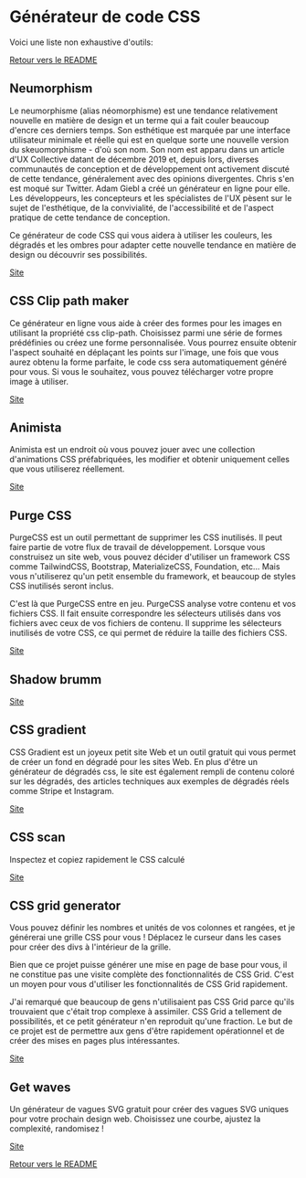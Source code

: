 # Générateur de code CSS

Voici une liste non exhaustive d'outils:

[Retour vers le README](https://github.com/CalcagnoLoic/aide_memoire/blob/main/README.md)

## Neumorphism

Le neumorphisme (alias néomorphisme) est une tendance relativement nouvelle en matière de design et un terme qui a fait couler beaucoup d'encre ces derniers temps. Son esthétique est marquée par une interface utilisateur minimale et réelle qui est en quelque sorte une nouvelle version du skeuomorphisme - d'où son nom. Son nom est apparu dans un article d'UX Collective datant de décembre 2019 et, depuis lors, diverses communautés de conception et de développement ont activement discuté de cette tendance, généralement avec des opinions divergentes. Chris s'en est moqué sur Twitter. Adam Giebl a créé un générateur en ligne pour elle. Les développeurs, les concepteurs et les spécialistes de l'UX pèsent sur le sujet de l'esthétique, de la convivialité, de l'accessibilité et de l'aspect pratique de cette tendance de conception.

Ce générateur de code CSS qui vous aidera à utiliser les couleurs, les dégradés et les ombres pour adapter cette nouvelle tendance en matière de design ou découvrir ses possibilités.

[Site](https://neumorphism.io/#e0e0e0)

## CSS Clip path maker

Ce générateur en ligne vous aide à créer des formes pour les images en utilisant la propriété css clip-path. Choisissez parmi une série de formes prédéfinies ou créez une forme personnalisée. Vous pourrez ensuite obtenir l'aspect souhaité en déplaçant les points sur l'image, une fois que vous aurez obtenu la forme parfaite, le code css sera automatiquement généré pour vous. Si vous le souhaitez, vous pouvez télécharger votre propre image à utiliser.

[Site](https://www.cssportal.com/css-clip-path-generator/)

## Animista

Animista est un endroit où vous pouvez jouer avec une collection d'animations CSS préfabriquées, les modifier et obtenir uniquement celles que vous utiliserez réellement.

[Site](https://animista.net/)

## Purge CSS

PurgeCSS est un outil permettant de supprimer les CSS inutilisés. Il peut faire partie de votre flux de travail de développement.
Lorsque vous construisez un site web, vous pouvez décider d'utiliser un framework CSS comme TailwindCSS, Bootstrap, MaterializeCSS, Foundation, etc... Mais vous n'utiliserez qu'un petit ensemble du framework, et beaucoup de styles CSS inutilisés seront inclus.

C'est là que PurgeCSS entre en jeu. PurgeCSS analyse votre contenu et vos fichiers CSS. Il fait ensuite correspondre les sélecteurs utilisés dans vos fichiers avec ceux de vos fichiers de contenu. Il supprime les sélecteurs inutilisés de votre CSS, ce qui permet de réduire la taille des fichiers CSS.

[Site](https://purgecss.com/)

## Shadow brumm

[Site](https://shadows.brumm.af/)

## CSS gradient

CSS Gradient est un joyeux petit site Web et un outil gratuit qui vous permet de créer un fond en dégradé pour les sites Web. En plus d'être un générateur de dégradés css, le site est également rempli de contenu coloré sur les dégradés, des articles techniques aux exemples de dégradés réels comme Stripe et Instagram.

[Site](https://cssgradient.io/)

## CSS scan

Inspectez et copiez rapidement le CSS calculé

[Site](https://getcssscan.com/)

## CSS grid generator

Vous pouvez définir les nombres et unités de vos colonnes et rangées, et je générerai une grille CSS pour vous ! Déplacez le curseur dans les cases pour créer des divs à l'intérieur de la grille.

Bien que ce projet puisse générer une mise en page de base pour vous, il ne constitue pas une visite complète des fonctionnalités de CSS Grid. C'est un moyen pour vous d'utiliser les fonctionnalités de CSS Grid rapidement.

J'ai remarqué que beaucoup de gens n'utilisaient pas CSS Grid parce qu'ils trouvaient que c'était trop complexe à assimiler. CSS Grid a tellement de possibilités, et ce petit générateur n'en reproduit qu'une fraction. Le but de ce projet est de permettre aux gens d'être rapidement opérationnel et de créer des mises en pages plus intéressantes. 

[Site](https://cssgrid-generator.netlify.app/)

## Get waves

Un générateur de vagues SVG gratuit pour créer des vagues SVG uniques pour votre prochain design web. Choisissez une courbe, ajustez la complexité, randomisez ! 

[Site](https://getwaves.io/)

[Retour vers le README](https://github.com/CalcagnoLoic/aide_memoire/blob/main/README.md)